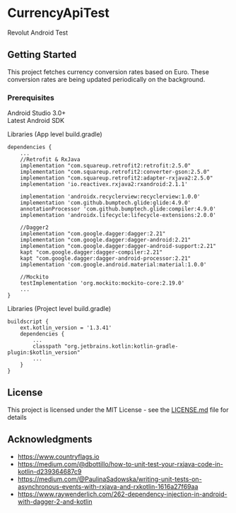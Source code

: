 # CurrencyApiTest
Revolut Android Test

## Getting Started

This project fetches currency conversion rates based on Euro. These conversion rates are being updated periodically on the background.    
### Prerequisites
Android  Studio 3.0+
<br/> Latest Android SDK 


Libraries (App level build.gradle)

```
dependencies {
    ...
    //Retrofit & RxJava
    implementation "com.squareup.retrofit2:retrofit:2.5.0"
    implementation "com.squareup.retrofit2:converter-gson:2.5.0"
    implementation "com.squareup.retrofit2:adapter-rxjava2:2.5.0"
    implementation 'io.reactivex.rxjava2:rxandroid:2.1.1'
    
    implementation 'androidx.recyclerview:recyclerview:1.0.0'
    implementation 'com.github.bumptech.glide:glide:4.9.0'
    annotationProcessor 'com.github.bumptech.glide:compiler:4.9.0'
    implementation 'androidx.lifecycle:lifecycle-extensions:2.0.0'

    //Dagger2
    implementation "com.google.dagger:dagger:2.21"
    implementation "com.google.dagger:dagger-android:2.21"
    implementation "com.google.dagger:dagger-android-support:2.21"
    kapt "com.google.dagger:dagger-compiler:2.21"
    kapt "com.google.dagger:dagger-android-processor:2.21"
    implementation 'com.google.android.material:material:1.0.0'

    //Mockito
    testImplementation 'org.mockito:mockito-core:2.19.0'
    ...
}
```

Libraries (Project level build.gradle)

```
buildscript {
    ext.kotlin_version = '1.3.41'
    dependencies {
        ...
        classpath "org.jetbrains.kotlin:kotlin-gradle-plugin:$kotlin_version"
        ...
    }
}
```

## License

This project is licensed under the MIT License - see the [LICENSE.md](LICENSE.md) file for details

## Acknowledgments

* https://www.countryflags.io
* https://medium.com/@dbottillo/how-to-unit-test-your-rxjava-code-in-kotlin-d239364687c9
* https://medium.com/@PaulinaSadowska/writing-unit-tests-on-asynchronous-events-with-rxjava-and-rxkotlin-1616a27f69aa
* https://www.raywenderlich.com/262-dependency-injection-in-android-with-dagger-2-and-kotlin

